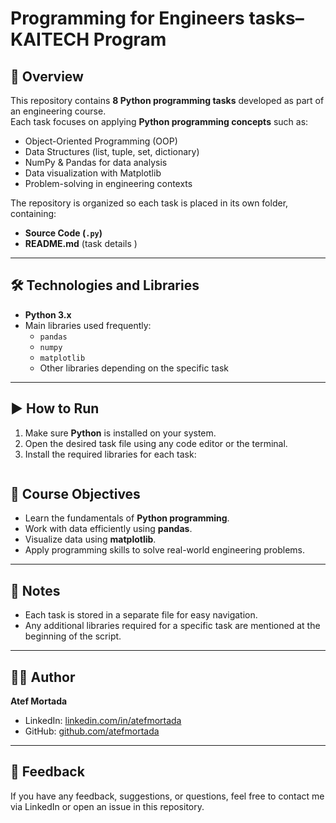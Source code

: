 # Programming for Engineers  tasks–KAITECH  Program 

## 📌 Overview
This repository contains **8 Python programming tasks** developed as part of an engineering course.  
Each task focuses on applying **Python programming concepts** such as:
- Object-Oriented Programming (OOP)
- Data Structures (list, tuple, set, dictionary)
- NumPy & Pandas for data analysis
- Data visualization with Matplotlib
- Problem-solving in engineering contexts

The repository is organized so each task is placed in its own folder, containing:
- **Source Code (`.py`)**
- **README.md** (task details )
---

## 🛠️ Technologies and Libraries
- **Python 3.x**
- Main libraries used frequently:
  - `pandas`
  - `numpy`
  - `matplotlib`
  - Other libraries depending on the specific task

---

## ▶️ How to Run
1. Make sure **Python** is installed on your system.
2. Open the desired task file using any code editor or the terminal.
3. Install the required libraries for each task:
   ```bash
## 🎯 Course Objectives
- Learn the fundamentals of **Python programming**.
- Work with data efficiently using **pandas**.
- Visualize data using **matplotlib**.
- Apply programming skills to solve real-world engineering problems.

---

## 📌 Notes
- Each task is stored in a separate file for easy navigation.
- Any additional libraries required for a specific task are mentioned at the beginning of the script.

---

## 👨‍💻 Author
**Atef Mortada**  
- LinkedIn: [linkedin.com/in/atefmortada](https://linkedin.com/in/atefmortada)  
- GitHub: [github.com/atefmortada](https://github.com/atefmortada)

---

## 💬 Feedback
If you have any feedback, suggestions, or questions, feel free to contact me via LinkedIn or open an issue in this repository.
